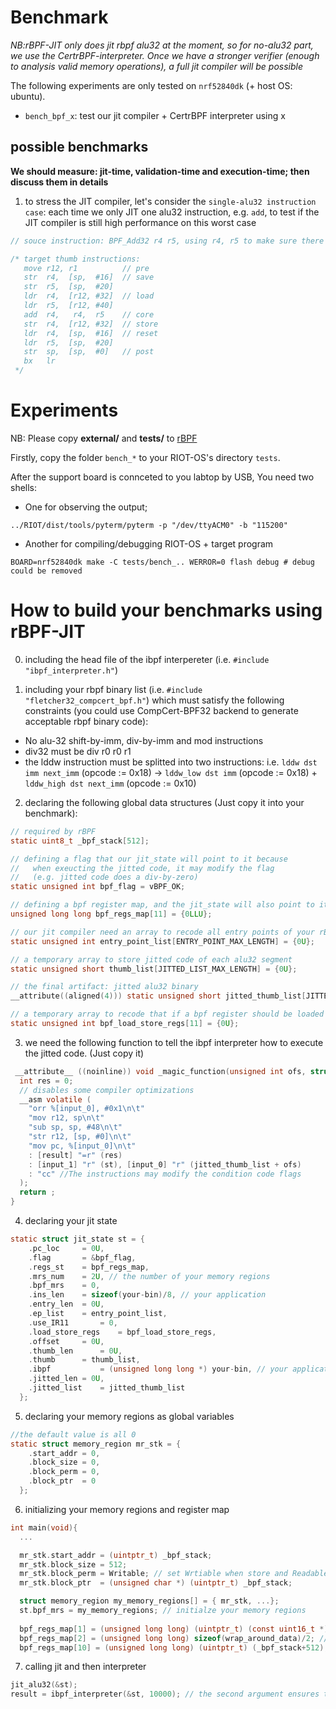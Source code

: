 # Benchmark

_NB:rBPF-JIT only does jit rbpf alu32 at the moment, so for no-alu32 part, we use the CertrBPF-interpreter. Once we have a stronger verifier (enough to analysis valid memory operations), a full jit compiler will be possible_

The following experiments are only tested on `nrf52840dk` (+ host OS: ubuntu).

- `bench_bpf_x`: test our jit compiler + CertrBPF interpreter using x

## possible benchmarks

**We should measure: jit-time, validation-time and execution-time; then discuss them in details**

1. to stress the JIT compiler, let's consider the `single-alu32 instruction case`: each time we only JIT one alu32 instruction, e.g. `add`, to test if the JIT compiler is still high performance on this worst case 
```C
// souce instruction: BPF_Add32 r4 r5, using r4, r5 to make sure there are save and reset stages.

/* target thumb instructions:
   move r12, r1          // pre
   str  r4,  [sp,  #16]  // save
   str  r5,  [sp,  #20]
   ldr  r4,  [r12, #32]  // load
   ldr  r5,  [r12, #40]
   add  r4,   r4,  r5    // core
   str  r4,  [r12, #32]  // store
   ldr  r4,  [sp,  #16]  // reset
   ldr  r5,  [sp,  #20]
   str  sp,  [sp,  #0]   // post
   bx   lr            
 */

```

# Experiments

NB: Please copy **external/** and **tests/** to [rBPF](https://github.com/bergzand/RIOT/tree/wip/bpf_coq)

Firstly, copy the folder `bench_*` to your RIOT-OS's directory `tests`.

After the support board is connceted to you labtop by USB,
You need two shells:

- One for observing the output;
```shell
../RIOT/dist/tools/pyterm/pyterm -p "/dev/ttyACM0" -b "115200"
```

- Another for compiling/debugging RIOT-OS + target program

```shell
BOARD=nrf52840dk make -C tests/bench_.. WERROR=0 flash debug # debug could be removed
```

# How to build your benchmarks using rBPF-JIT
0. including the head file of the ibpf interpereter (i.e. `#include "ibpf_interpreter.h"`)

1. including your rbpf binary list (i.e. `#include "fletcher32_compcert_bpf.h"`) which must satisfy the following constraints (you could use CompCert-BPF32 backend to generate acceptable rbpf binary code):
  - No alu-32 shift-by-imm, div-by-imm and mod instructions
  - div32 must be div r0 r0 r1
  - the lddw instruction must be splitted into two instructions: i.e. `lddw dst imm next_imm` (opcode := 0x18) -> `lddw_low dst imm` (opcode := 0x18) + `lddw_high dst next_imm` (opcode := 0x10)
  
2. declaring the following global data structures (Just copy it into your benchmark):
```C
// required by rBPF
static uint8_t _bpf_stack[512];

// defining a flag that our jit_state will point to it because
//   when exeucting the jitted code, it may modify the flag
//   (e.g. jitted code does a div-by-zero)
static unsigned int bpf_flag = vBPF_OK;

// defining a bpf register map, and the jit_state will also point to it
unsigned long long bpf_regs_map[11] = {0LLU};

// our jit compiler need an array to recode all entry points of your rBPF binary list.
static unsigned int entry_point_list[ENTRY_POINT_MAX_LENGTH] = {0U};

// a temporary array to store jitted code of each alu32 segment
static unsigned short thumb_list[JITTED_LIST_MAX_LENGTH] = {0U};

// the final artifact: jitted alu32 binary
__attribute((aligned(4))) static unsigned short jitted_thumb_list[JITTED_LIST_MAX_LENGTH] = {0U};

// a temporary array to recode that if a bpf register should be loaded into an arm register before jit or be stored after jit
static unsigned int bpf_load_store_regs[11] = {0U};
```

3. we need the following function to tell the ibpf interpreter how to execute the jitted code. (Just copy it)
```C
 __attribute__ ((noinline)) void _magic_function(unsigned int ofs, struct jit_state* st){
  int res = 0;
  // disables some compiler optimizations
  __asm volatile (
    "orr %[input_0], #0x1\n\t"
    "mov r12, sp\n\t"
    "sub sp, sp, #48\n\t"
    "str r12, [sp, #0]\n\t"
    "mov pc, %[input_0]\n\t"
    : [result] "=r" (res)
    : [input_1] "r" (st), [input_0] "r" (jitted_thumb_list + ofs)
    : "cc" //The instructions may modify the condition code flags
  );
  return ;
}
```

4. declaring your jit state
```C
static struct jit_state st = {
    .pc_loc    	= 0U,
    .flag      	= &bpf_flag,
    .regs_st   	= bpf_regs_map,
    .mrs_num   	= 2U, // the number of your memory regions
    .bpf_mrs   	= 0,
    .ins_len   	= sizeof(your-bin)/8, // your application
    .entry_len 	= 0U,
    .ep_list   	= entry_point_list,
    .use_IR11   	= 0,
    .load_store_regs 	= bpf_load_store_regs,
    .offset		= 0U,
    .thumb_len		= 0U,
    .thumb		= thumb_list,
    .ibpf       	= (unsigned long long *) your-bin, // your application
    .jitted_len	= 0U,
    .jitted_list	= jitted_thumb_list
  };
```

5. declaring your memory regions as global variables
```C
//the default value is all 0
static struct memory_region mr_stk = {
  	.start_addr = 0,
  	.block_size = 0,
  	.block_perm = 0,
  	.block_ptr  = 0
  };
```

6. initializing your memory regions and register map
```C
int main(void){ 
  ...

  mr_stk.start_addr = (uintptr_t) _bpf_stack;
  mr_stk.block_size = 512;
  mr_stk.block_perm = Writable; // set Wrtiable when store and Readable when only load
  mr_stk.block_ptr  = (unsigned char *) (uintptr_t) _bpf_stack;

  struct memory_region my_memory_regions[] = { mr_stk, ...};
  st.bpf_mrs = my_memory_regions; // initialze your memory regions
  
  bpf_regs_map[1] = (unsigned long long) (uintptr_t) (const uint16_t *) wrap_around_data; // input value
  bpf_regs_map[2] = (unsigned long long) sizeof(wrap_around_data)/2; // input value
  bpf_regs_map[10] = (unsigned long long) (uintptr_t) (_bpf_stack+512); // point to the top of the bpf stack  
```

7. calling jit and then interpreter
```C
jit_alu32(&st);
result = ibpf_interpreter(&st, 10000); // the second argument ensures that the interpreter always terminates.
```


